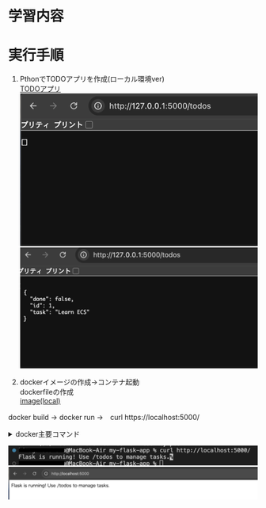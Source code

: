 # 学習内容  
# 実行手順  
1. PthonでTODOアプリを作成(ローカル環境ver)  
[TODOアプリ](TODOsub.py)  
![空実行](img2/ECS-pthon/picture02.png)  
![追記実行](img2/ECS-pthon/picture01.png)  
  
2. dockerイメージの作成→コンテナ起動  
dockerfileの作成  
[image(local)](my-flask-app)  
  
docker build → docker run →　curl https://localhost:5000/  
<details>
<summary>docker主要コマンド</summary>
<br>
### イメージ作成
docker build -t イメージ名 .
- `-t`はタグづけ
- `.`は現在のディレクトリをビルド対象
</details>  

![実行確認](img2/ECS-pthon/picture03.png)  
![実行](img2/ECS-pthon/picture04.png)  

